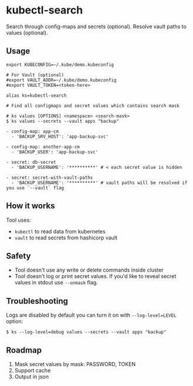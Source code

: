 # kubectl-search

Search through config-maps and secrets (optional). Resolve vault paths to values (optional).

## Usage

```shell
export KUBECONFIG=~/.kube/demo.kubeconfig

# For Vault (optional)
#export VAULT_ADDR=~/.kube/demo.kubeconfig
#export VAULT_TOKEN=<token-here>

alias ks=kubectl-search

# Find all configmaps and secret values which contains search mask

# ks values [OPTIONS] <namespace> <search-mask>
$ ks values --secrets --vault apps "backup"

- config-map: app-cm
  - 'BACKUP_SRV_HOST': 'app-backup-svc' 
  
- config-map: another-app-cm
  - 'BACKUP_USER': 'app-backup-svc'
  
- secret: db-secret
  - 'BACKUP_USERNAME': '**********' # < each secret value is hidden
  
- secret: secret-with-vault-paths
  - 'BACKUP_USERNAME': '**********' # vault paths will be resolved if you use `--vault` flag
```

## How it works

Tool uses:
- `kubectl` to read data from kubernetes
- `vault` to read secrets from hashicorp vault

## Safety

- Tool doesn't use any write or delete commands inside cluster
- Tool doesn't log or print secret values. If you'd like to reveal secret values in stdout use `--unmask` flag.

## Troubleshooting

Logs are disabled by default you can turn it on with `--log-level=LEVEL` option:

```shell
$ ks --log-level=debug values --secrets --vault apps "backup"
```

## Roadmap

1. Mask secret values by mask: PASSWORD, TOKEN
2. Support cache
3. Output in json